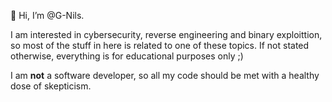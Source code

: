 👋 Hi, I’m @G-Nils.

I am interested in cybersecurity, reverse engineering and binary exploittion, so most of the stuff in here is related to one of these topics. 
If not stated otherwise, everything is for educational purposes only ;)

I am **not** a software developer, so all my code should be met with a healthy dose of skepticism.
